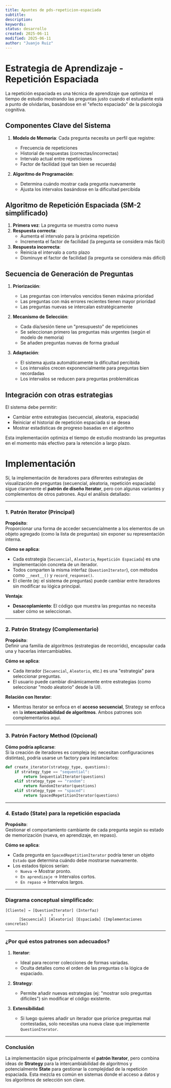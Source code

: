 ```yaml
---  
title: Apuntes de pds-repeticion-espaciada 
subtitle:  
description:  
keywords:  
status: desarrollo  
created: 2025-06-11  
modified: 2025-06-11  
author: "Juanjo Ruiz"  
---  
```

 
# Estrategia de Aprendizaje - Repetición Espaciada 

La repetición espaciada es una técnica de aprendizaje que optimiza el tiempo de estudio mostrando las preguntas justo cuando el estudiante está a punto de olvidarlas, basándose en el "efecto espaciado" de la psicología cognitiva.

## Componentes Clave del Sistema

1. **Modelo de Memoria**: Cada pregunta necesita un perfil que registre:
   - Frecuencia de repeticiones
   - Historial de respuestas (correctas/incorrectas)
   - Intervalo actual entre repeticiones
   - Factor de facilidad (qué tan bien se recuerda)

2. **Algoritmo de Programación**:
   - Determina cuándo mostrar cada pregunta nuevamente
   - Ajusta los intervalos basándose en la dificultad percibida

## Algoritmo de Repetición Espaciada (SM-2 simplificado)

1. **Primera vez**: La pregunta se muestra como nueva
2. **Respuesta correcta**:
   - Aumenta el intervalo para la próxima repetición
   - Incrementa el factor de facilidad (la pregunta se considera más fácil)
3. **Respuesta incorrecta**:
   - Reinicia el intervalo a corto plazo
   - Disminuye el factor de facilidad (la pregunta se considera más difícil)

## Secuencia de Generación de Preguntas

1. **Priorización**:
   - Las preguntas con intervalos vencidos tienen máxima prioridad
   - Las preguntas con más errores recientes tienen mayor prioridad
   - Las preguntas nuevas se intercalan estratégicamente

2. **Mecanismo de Selección**:
   - Cada día/sesión tiene un "presupuesto" de repeticiones
   - Se seleccionan primero las preguntas más urgentes (según el modelo de memoria)
   - Se añaden preguntas nuevas de forma gradual

3. **Adaptación**:
   - El sistema ajusta automáticamente la dificultad percibida
   - Los intervalos crecen exponencialmente para preguntas bien recordadas
   - Los intervalos se reducen para preguntas problemáticas

## Integración con otras estrategias

El sistema debe permitir:
- Cambiar entre estrategias (secuencial, aleatoria, espaciada)
- Reiniciar el historial de repetición espaciada si se desea
- Mostrar estadísticas de progreso basadas en el algoritmo

Esta implementación optimiza el tiempo de estudio mostrando las preguntas en el momento más efectivo para la retención a largo plazo.


# Implementación

Sí, la implementación de iteradores para diferentes estrategias de visualización de preguntas (secuencial, aleatoria, repetición espaciada) sigue claramente el **patrón de diseño Iterator**, pero con algunas variantes y complementos de otros patrones. Aquí el análisis detallado:

---

### 1. **Patrón Iterator (Principal)**
**Propósito**:  
Proporcionar una forma de acceder secuencialmente a los elementos de un objeto agregado (como la lista de preguntas) sin exponer su representación interna.

**Cómo se aplica**:
- Cada estrategia (`Secuencial`, `Aleatoria`, `Repetición Espaciada`) es una implementación concreta de un iterador.
- Todos comparten la misma interfaz (`QuestionIterator`), con métodos como `__next__()` y `record_response()`.
- El cliente (ej: el sistema de preguntas) puede cambiar entre iteradores sin modificar su lógica principal.

**Ventaja**:  
- **Desacoplamiento**: El código que muestra las preguntas no necesita saber cómo se seleccionan.

---

### 2. **Patrón Strategy (Complementario)**
**Propósito**:  
Definir una familia de algoritmos (estrategias de recorrido), encapsular cada una y hacerlas intercambiables.

**Cómo se aplica**:
- Cada iterador (`Secuencial`, `Aleatorio`, etc.) es una "estrategia" para seleccionar preguntas.
- El usuario puede cambiar dinámicamente entre estrategias (como seleccionar "modo aleatorio" desde la UI).

**Relación con Iterator**:  
- Mientras Iterator se enfoca en el **acceso secuencial**, Strategy se enfoca en la **intercambiabilidad de algoritmos**. Ambos patrones son complementarios aquí.

---

### 3. **Patrón Factory Method (Opcional)**
**Cómo podría aplicarse**:  
Si la creación de iteradores es compleja (ej: necesitan configuraciones distintas), podría usarse un factory para instanciarlos:

```python
def create_iterator(strategy_type, questions):
    if strategy_type == "sequential":
        return SequentialIterator(questions)
    elif strategy_type == "random":
        return RandomIterator(questions)
    elif strategy_type == "spaced":
        return SpacedRepetitionIterator(questions)
```

---

### 4. **Estado (State) para la repetición espaciada**
**Propósito**:  
Gestionar el comportamiento cambiante de cada pregunta según su estado de memorización (nueva, en aprendizaje, en repaso).

**Cómo se aplica**:  
- Cada pregunta en `SpacedRepetitionIterator` podría tener un objeto `Estado` que determina cuándo debe mostrarse nuevamente.
- Los estados típicos serían:  
  - `Nueva` → Mostrar pronto.  
  - `En aprendizaje` → Intervalos cortos.  
  - `En repaso` → Intervalos largos.  

---

### Diagrama conceptual simplificado:
```
[Cliente] → [QuestionIterator] (Interfaz)
               ↑    ↑    ↑
      [Secuencial] [Aleatorio] [Espaciada] (Implementaciones concretas)
```

---

### ¿Por qué estos patrones son adecuados?
1. **Iterator**:  
   - Ideal para recorrer colecciones de formas variadas.  
   - Oculta detalles como el orden de las preguntas o la lógica de espaciado.  

2. **Strategy**:  
   - Permite añadir nuevas estrategias (ej: "mostrar solo preguntas difíciles") sin modificar el código existente.  

3. **Extensibilidad**:  
   - Si luego quieres añadir un iterador que priorice preguntas mal contestadas, solo necesitas una nueva clase que implemente `QuestionIterator`.

---

### Conclusión
La implementación sigue principalmente el **patrón Iterator**, pero combina ideas de **Strategy** para la intercambiabilidad de algoritmos y potencialmente **State** para gestionar la complejidad de la repetición espaciada. Esta mezcla es común en sistemas donde el acceso a datos y los algoritmos de selección son clave.